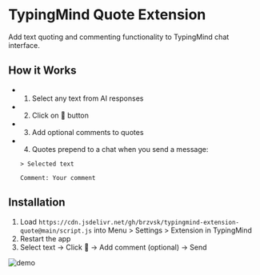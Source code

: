 # TypingMind Quote Extension

Add text quoting and commenting functionality to TypingMind chat interface.

## How it Works

- 1. Select any text from AI responses
- 2. Click on 💬 button
- 3. Add optional comments to quotes
- 4. Quotes prepend to a chat when you send a message:
  ```
  > Selected text

  Comment: Your comment
  ```

## Installation

1. Load `https://cdn.jsdelivr.net/gh/brzvsk/typingmind-extension-quote@main/script.js` into Menu > Settings > Extension in TypingMind
2. Restart the app
3. Select text → Click 💬 → Add comment (optional) → Send

![demo](https://github.com/user-attachments/assets/65f3bb5c-a010-4e1f-a44b-3425ae1bcd2d)
